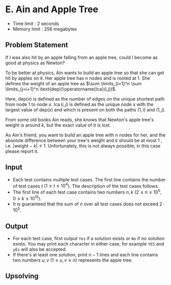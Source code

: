 # E. Ain and Apple Tree

- Time limit : 2 seconds
- Memory limit : 256 megabytes

## Problem Statement

If I was also hit by an apple falling from an apple tree, could I become as good at physics as Newton?

To be better at physics, Ain wants to build an apple tree so that she can get hit by apples on it. Her apple tree has $n$ nodes and is rooted at $1$. She defines the weight of an apple tree as $\sum \limits_{i=1}^n \sum \limits_{j=i+1}^n \text{dep}(\operatorname{lca}(i,j))$.

Here, $\text{dep}(x)$ is defined as the number of edges on the unique shortest path from node $1$ to node $x$. $\operatorname{lca}(i, j)$ is defined as the unique node $x$ with the largest value of $\text{dep}(x)$ and which is present on both the paths $(1, i)$ and $(1, j)$.

From some old books Ain reads, she knows that Newton's apple tree's weight is around $k$, but the exact value of it is lost.

As Ain's friend, you want to build an apple tree with $n$ nodes for her, and the absolute difference between your tree's weight and $k$ should be at most $1$ , i.e. $|\text{weight} - k| \le 1$. Unfortunately, this is not always possible, in this case please report it.

## Input

- Each test contains multiple test cases. The first line contains the number of test cases $t$ ($1 \le t \le 10^4$). The description of the test cases follows.
- The first line of each test case contains two numbers $n,k$ ($2 \le n \le 10^5,0 \le k \le 10^{15}$).
- It is guaranteed that the sum of $n$ over all test cases does not exceed $2 \cdot 10^5$.

## Output

- For each test case, first output $\texttt{Yes}$ if a solution exists or $\texttt{No}$ if no solution exists. You may print each character in either case, for example $\texttt{YES}$ and $\texttt{yEs}$ will also be accepted.
- If there's at least one solution, print $n-1$ lines and each line contains two numbers $u,v$ $(1 \le u,v \le n)$ represents the apple tree.

## Upsolving

```cpp
```
